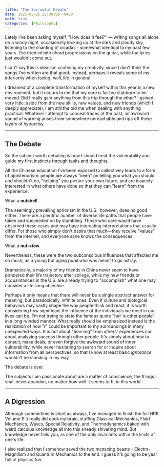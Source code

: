 ```yaml
---
title: "The Sorrowful Debate"
date: 2025-08-25 22:30:00 -0400
math: true
categories: [Philosophy]
---
```

Lately I've been asking myself, "How does it feel?" — writing songs all alone on a windy night, occasionally looking up at the dark and cloudy sky, listening to the chanting of cicadas - somewhat identical to my past few years. I've tried infinite chord progressions on the guitar, while the lyrics just wouldn't come out.

I can't say this is idealism confining my creativity, since I don't think the songs I've written are that good. Instead, perhaps it reveals some of my inferiority when facing, well, life in general.

I dreamed of a complete transformation of myself within this year in a new environment, but it occurs to me that my core is far too stubborn to be moved. Did I really gain anything from this trip through the ether? I gained very little: aside from the new skills, new values, and new friends (which I deeply appreciate), I am still the old me when dealing with anything practical. Whatever I attempt to conceal traces of the past, an awkward sound of warning arises from somewhere unreachable and rips off these layers of hypocrisy.

--- 
## The Debate
So the subject worth debating is how I should treat the vulnerability and guide my first instincts through tasks and thoughts.

All the Chinese education I've been exposed to collectively leads to a form of aposteriorism: people are always "keen" on telling you what you should and shouldn't do, "helping" you picture your own future, and are insanely interested in what others have done so that they can "learn" from the experience.

What a **nutshell**.

The seemingly prevailing apriorism in the U.S., however, does no good either. There are a plentiful number of diverse life paths that people have taken and succeeded on by stumbling. Those who care would have observed these cases and may have interesting interpretations that usually differ. For those who simply don't desire that much—they receive "values" from the internet, and everyone sane knows the consequences.

What a **nut-stew**.

Nevertheless, these were the two subconscious influences that affected me so much, as a young but aging pupil who was meant to go astray.

Dramatically, a majority of my friends in China never seem to have pondered their life trajectory after college, while my new friends or acquaintances in the U.S. are already trying to "accomplish" what one may consider a life-long objective.

Perhaps it only means that there will never be a single abstract answer for meaning, but paradoxically, infinite ones. Even if culture and biological behaviors may vastly shape the way people think and react, it is worth considering how significant the influence of the individuals we meet in our lives can be. I'm not trying to state the famous quote "hell is other people" in a long-winded manner. What really should be emphasized instead is the realization of how "_I_" could be important to my surroundings in many unexpected ways. It is not about "learning" from others' experiences nor about analyzing success through other people. It's simply about how to consult, make deals, or even forgive the awkward sound of inner vulnerability, while never hesitating to search for or inquire about information from all perspectives, so that I know at least basic _ignorance_ wouldn't be standing in my way.

The debate is over. 

The subjects I am passionate about are a matter of conscience, the things I shall never abandon, no matter how well it seems to fit in this world.

---
## A Digression
Although summertime is short as always, I've managed to finish the full HRK Volume 1! It really did cook my brain, stuffing Classical Mechanics, Fluid Mechanics, Waves, Special Relativity, and Thermodynamics baked with weird calculus knowledge all into this already shivering mind. But knowledge never fails you, as one of the only invariants within the limits of one's life.

I also realized that I somehow saved the two menacing beasts - Electro-Magnitism and Quantum Mechanics to the end. I guess it's going to be year full of physics _fun_.